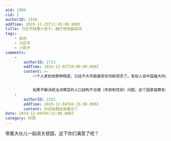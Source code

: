 ```yaml
---
aid: 1980
cid: 2
authorID: 2156
addTime: 2019-11-25T11:45:00.000Z
title: 习近平就像小孩子，越打他他越自闭
tags:
    - 自闭
    - 习近平
    - 小孩子
comments:
    -
        authorID: 2723
        addTime: 2019-12-03T20:00:00.000Z
        content: >-
            一个人老到他那种程度，已经不大可能接受任何新观念了。有些人说中国最大的问题是人口结构不合理，老年人太多，年轻人太少。其实中国真正的问题是政治高层的人口结构不合理，掌握国家大权的尽是些六七十岁的糟老头子，他们的肉体已经大半截入了黄土，而他们那些还停留在中世纪的观念早就该被埋进黄土里了。


            如果不解决政治决策层的人口结构不合理（年龄和性别）问题，这个国家就算有再多的年轻人，也没用。因为这些糟老头子会窒息年轻人的活力，逼迫中国年轻人像香港的年轻人那样，为了维护最基本的权利和自由而抗争。
    -
        authorID: 2202
        addTime: 2019-12-04T04:15:00.000Z
        content: 你这标题给我看乐了
date: 2019-12-04T04:15:00.000Z
category: 时政
---
```


带着大伙儿一起闭关锁国，这下你们满意了吧？
